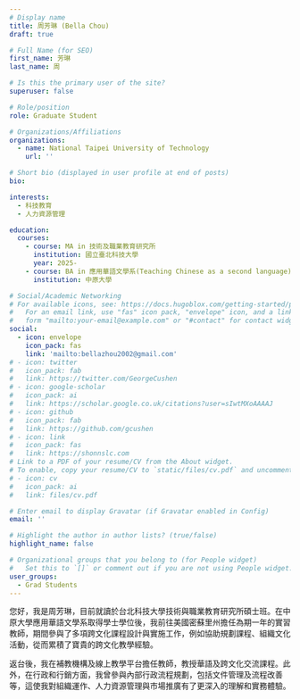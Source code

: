 ```yaml
---
# Display name
title: 周芳琳 (Bella Chou)
draft: true

# Full Name (for SEO)
first_name: 芳琳
last_name: 周

# Is this the primary user of the site?
superuser: false

# Role/position
role: Graduate Student

# Organizations/Affiliations
organizations:
  - name: National Taipei University of Technology
    url: ''

# Short bio (displayed in user profile at end of posts)
bio:

interests:
  - 科技教育
  - 人力資源管理

education:
  courses:
    - course: MA in 技術及職業教育研究所
      institution: 國立臺北科技大學
      year: 2025-
    - course: BA in 應用華語文學系(Teaching Chinese as a second language)
      institution: 中原大學

# Social/Academic Networking
# For available icons, see: https://docs.hugoblox.com/getting-started/page-builder/#icons
#   For an email link, use "fas" icon pack, "envelope" icon, and a link in the
#   form "mailto:your-email@example.com" or "#contact" for contact widget.
social:
  - icon: envelope
    icon_pack: fas
    link: 'mailto:bellazhou2002@gmail.com'
# - icon: twitter
#   icon_pack: fab
#   link: https://twitter.com/GeorgeCushen
# - icon: google-scholar
#   icon_pack: ai
#   link: https://scholar.google.co.uk/citations?user=sIwtMXoAAAAJ
# - icon: github
#   icon_pack: fab
#   link: https://github.com/gcushen
# - icon: link
#   icon_pack: fas
#   link: https://shonnslc.com
# Link to a PDF of your resume/CV from the About widget.
# To enable, copy your resume/CV to `static/files/cv.pdf` and uncomment the lines below.
# - icon: cv
#   icon_pack: ai
#   link: files/cv.pdf

# Enter email to display Gravatar (if Gravatar enabled in Config)
email: ''

# Highlight the author in author lists? (true/false)
highlight_name: false

# Organizational groups that you belong to (for People widget)
#   Set this to `[]` or comment out if you are not using People widget.
user_groups:
  - Grad Students
---
```

您好，我是周芳琳，目前就讀於台北科技大學技術與職業教育研究所碩士班。在中原大學應用華語文學系取得學士學位後，我前往美國密蘇里州擔任為期一年的實習教師，期間參與了多項跨文化課程設計與實施工作，例如協助規劃課程、組織文化活動，從而累積了寶貴的跨文化教學經驗。

返台後，我在補教機構及線上教學平台擔任教師，教授華語及跨文化交流課程。此外，在行政和行銷方面，我曾參與內部行政流程規劃，包括文件管理及流程改善等，這使我對組織運作、人力資源管理與市場推廣有了更深入的理解和實務體驗。